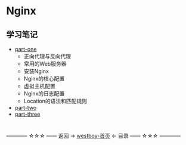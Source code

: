 # Nginx

## 学习笔记

* [part-one](part-one.md) 
    - 正向代理与反向代理
    - 常用的Web服务器
    - 安装Nginx
    - Nginx的核心配置
    - 虚拟主机配置
    - Nginx的日志配置
    - Location的语法和匹配规则
* [part-two](part-two.md)
* [part-three](part-three.md)



#
———— ☆☆☆ —— 返回 -> [westboy-首页](../../../README.md) <- 目录 —— ☆☆☆ ————